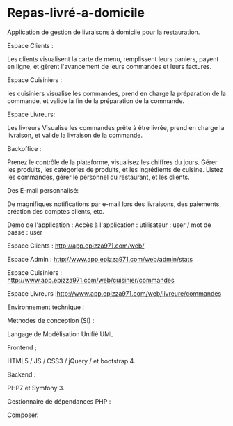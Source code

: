 # Repas-livré-a-domicile

Application de gestion de livraisons à domicile pour la restauration.

Espace Clients :

Les clients visualisent la carte de menu, remplissent leurs paniers, payent en ligne, et gèrent l'avancement de leurs commandes et leurs factures.		

Espace Cuisiniers :

les cuisiniers visualise les commandes, prend en charge la préparation de la commande, et valide la fin de la préparation de la commande.

Espace Livreurs:

Les livreurs Visualise les commandes prête à être livrée, prend en charge la livraison, et valide la livraison de la commande.	

Backoffice :

Prenez le contrôle de la plateforme, visualisez les chiffres du jours. Gérer les produits, les catégories de produits, et les ingrédients de cuisine. Listez les commandes, gérer le personnel du restaurant, et les clients.

Des E-mail personnalisé: 

De magnifiques notifications par e-mail lors des livraisons, des paiements, création des comptes clients, etc.	

Demo de l'application :
Accès à l'application : utilisateur : user / mot de passe : user

Espace Clients : http://app.epizza971.com/web/

Espace Admin : http://www.app.epizza971.com/web/admin/stats

Espace Cuisiniers : http://www.app.epizza971.com/web/cuisinier/commandes

Espace Livreurs :http://www.app.epizza971.com/web/livreure/commandes


Environnement technique :

Méthodes de conception (SI) :

Langage de Modélisation Unifié UML

Frontend ;

HTML5 / JS / CSS3 / jQuery / et bootstrap 4.

Backend :

PHP7 et Symfony 3.

Gestionnaire de dépendances PHP :

Composer.

